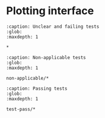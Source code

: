 # Plotting interface

```{toctree}
:caption: Unclear and failing tests
:glob:
:maxdepth: 1

*
```

```{toctree}
:caption: Non-applicable tests
:glob:
:maxdepth: 1

non-applicable/*
```

```{toctree}
:caption: Passing tests
:glob:
:maxdepth: 1

test-pass/*
```
